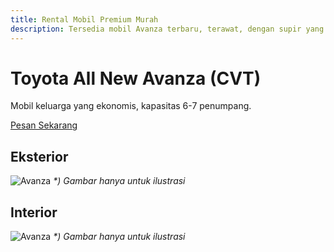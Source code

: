 ```yaml
---
title: Rental Mobil Premium Murah
description: Tersedia mobil Avanza terbaru, terawat, dengan supir yang ramah
---
```


# Toyota All New Avanza (CVT)

Mobil keluarga yang ekonomis, kapasitas 6-7 penumpang. 

<a class="mybutton" href="https://wa.me/6282137339589?text=id:Avanza%2bSupir%20">Pesan Sekarang</a>

## Eksterior

![Avanza](/avanza_1.jpg)
_*) Gambar hanya untuk ilustrasi_

## Interior

![Avanza](/avanza_seat.jpg)
_*) Gambar hanya untuk ilustrasi_